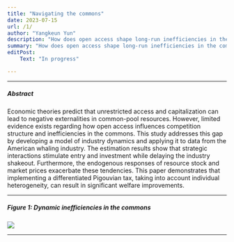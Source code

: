 ```yaml
---
title: "Navigating the commons"
date: 2023-07-15 
url: /1/
author: "Yangkeun Yun"
description: "How does open access shape long-run inefficiencies in the commons? This study develops a model of industry dynamics and estimates it using data from the American whaling industry."
summary: "How does open access shape long-run inefficiencies in the commons? This study develops a model of industry dynamics and estimates it using data from the American whaling industry."
editPost:
    Text: "In progress"

---
```


---

##### Abstract

Economic theories predict that unrestricted access and capitalization can lead to negative externalities in common-pool resources. However, limited evidence exists regarding how open access influences competition structure and inefficiencies in the commons. This study addresses this gap by developing a model of industry dynamics and applying it to data from the American whaling industry. The estimation results show that strategic interactions stimulate entry and investment while delaying the industry shakeout. Furthermore, the endogenous responses of resource stock and market prices exacerbate these tendencies. This paper demonstrates that implementing a differentiated Pigouvian tax, taking into account individual heterogeneity, can result in significant welfare improvements.

---

##### Figure 1: Dynamic inefficiencies in the commons

![](/Fig1.png)

---
